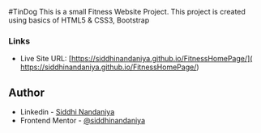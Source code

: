 #TinDog
This is a small Fitness Website Project. This project is created using basics of HTML5 &amp; CSS3, Bootstrap

### Links

- Live Site URL: [https://siddhinandaniya.github.io/FitnessHomePage/]( https://siddhinandaniya.github.io/FitnessHomePage/)

## Author

- Linkedin - [Siddhi Nandaniya](https://www.linkedin.com/in/siddhi-nandaniya/)
- Frontend Mentor - [@siddhinandaniya](https://www.frontendmentor.io/profile/Siddhinandaniya)
